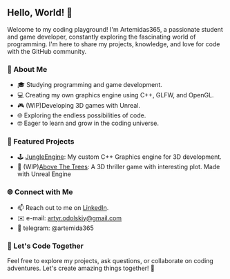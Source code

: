 ## Hello, World! 👋

Welcome to my coding playground! I'm Artemidas365, a passionate student and game developer, constantly exploring the fascinating world of programming. I'm here to share my projects, knowledge, and love for code with the GitHub community.

### 🚀 About Me

- 🎓 Studying programming and game development.
- 💻 Creating my own graphics engine using C++, GLFW, and OpenGL.
- 🎮 (WIP)Developing 3D games with Unreal.
- 🌐 Exploring the endless possibilities of code.
- 🤓 Eager to learn and grow in the coding universe.

### 🌟 Featured Projects

- 🕹️ [JungleEngine](https://github.com/Artemidas365/JungleEngine): My custom C++ Graphics engine for 3D development.
- 🚗 (WIP)[Above The Trees](404):  A 3D thriller game with interesting plot. Made with Unreal Engine

### 🌐 Connect with Me

- 📫 Reach out to me on [LinkedIn](https://www.linkedin.com/in/%D0%B0%D1%80%D1%82%D1%83%D1%80-%D0%BE%D0%B4%D0%BE%D0%BB%D1%8C%D1%81%D1%8C%D0%BA%D0%B8%D0%B9-103173249/).
- ✉️ e-mail: artyr.odolskiy@gmail.com 
- 💬 telegram: @artemida365

### 📢 Let's Code Together

Feel free to explore my projects, ask questions, or collaborate on coding adventures. Let's create amazing things together! 🌌

<!---
Artemidas365/Artemidas365 is a ✨ special ✨ repository because its `README.md` (this file) appears on your GitHub profile.
You can click the Preview link to take a look at your changes.
--->
